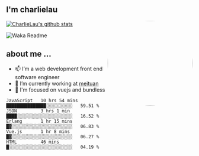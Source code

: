 
<h2>I'm charlielau</h2>
<img align='right' style="border-radius:50%" src="https://avatars1.githubusercontent.com/u/44078251?s=460&u=6b4f1c257663e44063b0b6a21c9c94f45bcfdcc7&v=4" width="230">

[![CharlieLau's github stats](https://github-readme-stats.vercel.app/api?username=charlielau)](https://github.com/charlielau/github-readme-stats)


![Waka Readme](https://github.com/CharlieLau/charlielau/workflows/Waka%20Readme/badge.svg)

## about me ...
- 📫 I’m a web development front end software engineer
- 🔭 I’m currently working at  <a href="https://www.meituan.com">meituan</a>
- 🔭 I'm focused on vuejs and bundless

<!-- <p align="center">
  <a href="https://github.com/charlielau" class="rich-diff-level-one">
    <img src="https://github-readme-stats.vercel.app/api?username=charlielau&title_color=333&text_color=777" alt="CharlieLau" >
  </a>
</p> -->

<!--START_SECTION:waka-->
```text
JavaScript   10 hrs 54 mins  ███████████████░░░░░░░░░░   59.51 % 
JSON         3 hrs 1 min     ████░░░░░░░░░░░░░░░░░░░░░   16.52 % 
Erlang       1 hr 15 mins    █▓░░░░░░░░░░░░░░░░░░░░░░░   06.83 % 
Vue.js       1 hr 8 mins     █▓░░░░░░░░░░░░░░░░░░░░░░░   06.27 % 
HTML         46 mins         █░░░░░░░░░░░░░░░░░░░░░░░░   04.19 % 
```
<!--END_SECTION:waka-->
